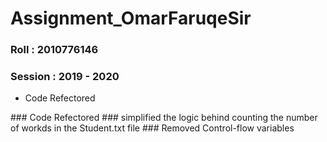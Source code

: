 # Assignment_OmarFaruqeSir
### Roll : 2010776146
### Session : 2019 - 2020
<ul>
  <li>Code Refectored</li>
</ul>
### Code Refectored
### simplified the logic behind counting the number of workds in the Student.txt file
### Removed Control-flow variables
